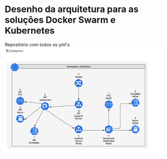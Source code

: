 # Desenho da arquitetura para as soluções Docker Swarm e Kubernetes
Repositório com todos os yml's
<img align="center"  src="https://github.com/JeffersonSilveira/jeff-gui-ju-tas/blob/main/img/kubernetes.PNG">
